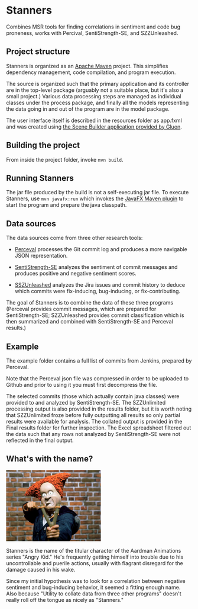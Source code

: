# Stanners
Combines MSR tools for finding correlations in sentiment and code bug proneness, works with Percival, SentiStrength-SE, and SZZUnleashed.

## Project structure

Stanners is organized as an [Apache Maven](https://maven.apache.org/) project.  This simplifies dependency management, code compilation, and program execution.

The source is organized such that the primary application and its controller are in the top-level package (arguably not a suitable place, but it's also a small project.)  Various data processing steps are managed as individual classes under the process package, and finally all the models representing the data going in and out of the program are in the model package.

The user interface itself is described in the resources folder as app.fxml and was created using [the Scene Builder application provided by Gluon](https://gluonhq.com/products/scene-builder/).

## Building the project

From inside the project folder, invoke `mvn build`.

## Running Stanners

The jar file produced by the build is not a self-executing jar file.  To execute Stanners, use `mvn javafx:run` which invokes the [JavaFX Maven plugin](https://github.com/openjfx/javafx-maven-plugin) to start the program and prepare the java classpath.

## Data sources

The data sources come from three other research tools:

* [Perceval](https://github.com/chaoss/grimoirelab-perceval) processes the Git commit log and produces a more navigable JSON representation.

* [SentiStrength-SE](https://laser.cs.uno.edu/Projects/Projects.html) analyzes the sentiment of commit messages and produces positive and negative sentiment scores.

* [SSZUnleashed](https://github.com/wogscpar/SZZUnleashed) analyzes the Jira issues and commit history to deduce which commits were fix-inducing, bug-inducing, or fix-contributing.


The goal of Stanners is to combine the data of these three programs (Perceval provides commit messages, which are prepared for SentiStrength-SE; SZZUnleashed provides commit classification which is then summarized and combined with SentiStrength-SE and Perceval results.)

## Example
The example folder contains a full list of commits from Jenkins, prepared by Perceval.  

Note that the Perceval json file was compressed in order to be uploaded to Github and prior to using it you must first decompress the file.

The selected commits (those which actually contain java classes) were provided to and analyzed by SentiStrength-SE.  The SZZUnlimited processing output is also provided in the results folder, but it is worth noting that SZZUnlimited froze before fully outputting all results so only partial results were available for analysis.
The collated output is provided in the Final results folder for further inspection.  The Excel spreadsheet filtered out the data such that any rows not analyzed by SentiStrength-SE were not reflected in the final output.

## What's with the name?

<img src="images/image-20200512114826549.png" alt="image-20200512114826549" style="zoom:25%;" />

Stanners is the name of the titular character of the Aardman Animations series "Angry Kid."  He's frequently getting himself into trouble due to his uncontrollable and puerile actions, usually with flagrant disregard for the damage caused in his wake.

Since my initial hypothesis was to look for a correlation between negative sentiment and bug-inducing behavior, it seemed a fitting enough name.  Also because "Utility to collate data from three other programs" doesn't really roll off the tongue as nicely as "Stanners."